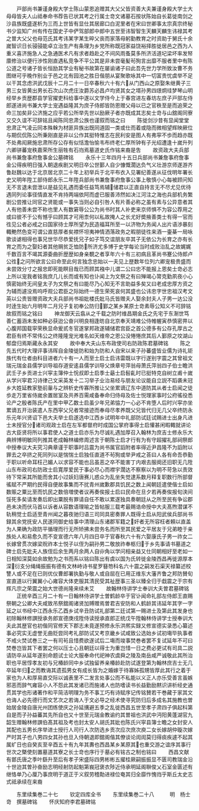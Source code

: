 <!-- { "loadSidebar": true } -->
　　戸部尚书兼谨身殿大学士陈山蒙恩追赠其大父父皆资善大夫兼谨身殿大学士大母母皆夫人山祗奉命书荐告已状其考之行属士竒文诸墓石按状陈始自长葛徙南剑之沙县族既盛遂析为三而上世皆有显仕其居廊口白泥里者在宋曰世卿事太宗真宗终秘书少监知广州有传在国史子中俨驾部郎中郎中五世至讳智智生天麟天麟生讳禄其考之曽大父父也母范氏其考讳某字某生晬父丧而家落母躬勤教育之时资助于舅氏十余嵗智识日长骎骎能卓立治生产有条理为乡党所称既冠家益饶裕择胜徙居邑之西为人重义喜济施急人之急通医术凡有求者趋赴之不间风雨蚤莫多所济活道圮梁坏率发帑廪修治以便行渉性刚直遇私竞争不平公其是非未尝毫髪茍狥言出靡不服者里中有陈公道之号诸子皆长恒励其学业有秘书故第在屡谕诸子曰此吾先世力学所致汝曹不务图继可乎晚作别业于邑之北有园池之胜日偕朋从宴聚歌咏其中一切富贵忧虞举不足以干其念虑洪武戊辰十二月二十一日卒春秋六十有六从门西山之原娶朱继黄子三男三女皆黄出男长石次山次虎庄汝爵苏必昌卢均贤其女之壻孙男四璟炯珪梦琴山明经举乡贡歴郡县学官擢吏科给事中遂以文学侍今上于春宫进左春坊左庶子戸部左侍郎遂进尚书兼大学士宠遇益隆其为庶子侍郎皆防恩赠父母以已之官秩至是而追荣之命三加矣非公济施之应乎若公所举先世以励厥子者亦既成其志矣士竒与山舘阁同寮又交久谊不可辞铭且闻陈同忠肃公族也谨叙而铭之曰
　　陈徙剑沙昔有显闻堂堂忠肃正气凌云同本殊榦为材匪异族出既同道固一类或仕而着或隐而微相望辉映厥位与期侃侃陈公所秉刚直是非以公作其挺特惟志在民利安是图人有弗寜不歩而趋亦既不处弗闳厥施忠肃所存公存有似恬澹怡愉韦布终老仁厚所钟有子光绍遭逢十嵗升列六卿骈蕃宠秩嘉荣所生丽牲有石岿焉墓道史氏作铭来裔是吿
　　故资政大夫兵部尚书兼詹事府詹事金公墓碑铭
　　永乐十三年四月十五日兵部尚书兼詹事府詹事金公得疾明日强入朝退疾剧又明日卒公世鄞人自少慷慨濶达负气义壮游京师遂游齐鲁赵魏以达于北京居北京二十年上初举兵于北平布衣入见署纪善遂从征伐明年署长史又明年陞工部侍郎永乐二年陞兵部尚书兼詹事府詹事公事上敬慎小心每被顾问知无不言退未尝泄以是益见礼遇而委任益笃焉辅储君以正直自持言无不尽尤见优待遇同列论事径情直发不肯持两端依阿而虚已服善沛然如决江河注之海也兵部机务繁剧公尝推让同官之贤能或一事失当则必自引咎人有片善必称之虽有素与公异意者其人有他善未尝不称也里人有数窘辱公公为尚书时其人补吏来京师惧不为容公荐用之或曰彼不于公有憾乎曰顾其才可用柰何以私故掩人之长尤好奬掖善类士有得一官而徃见公者必戒之曰国家待士厚所望为民造福耳所至一以济物为务闻人出片语渉暴刻輙艴然色变可谓公直慈厚者矣襟怀坦夷神情洒落政务之暇朋徒徃来酒一壷棊一局咏歌谈谑相得也事兄世华尽恭爱抚兄子如子笃交谊朋友卒其子无依公为长育之亦有长育之而为之娶妇者其他赒贫乏恤防所济尤多博于史学每论当时成败治乱之故娓娓千数百言不竭其源委曲折歴歴如身亲覩之者享年六十有三初病且革尚书蹇公侍郎卢公徃之问所欲言公曰命至此何言独念忠始以一夫见上歴数年位列六卿宠极贵盛而未尝效分寸之报忠即死能瞑目哉已而顾其襁中儿谓二公曰忠不能报上恩矣士竒必志上所以宠我者铭我庶几儿长而或有知也讣闻上为文祭之有曰殚竭心膂克勤夙夜小心慎密始终无间皇太子为文祭之有曰能尽乃心知无不言助益多矣又曰老成忠厚方资之为辅而遽没焉呜呼观公君臣之际始终一德生荣死哀何其盛也公讳忠字世忠祖汉考文英以公贵皆赠资政大夫兵部尚书祖妣楼氏妣马氏皆赠夫人娶余封夫人子男一达公没时逹生始六月明年二月兄子复初奉公防归鄞之某乡某原士竒素辱公知义不可辞铭故叙而铭之铭曰
　　神龙御天云翕从之千载之防时维昌期金氏之先宅于东淛世笃善仁蓄涵未发如种必获迨公奋兴明良相逢昉自北京奉天靖难公侍帷幄寅恭慎密畀以心腹邦国载寜荣秩显命爰贰冬官遂掌邦政遂辅储君宫臣之首公德多有公存孔厚古之君臣有终不常伟公之终隆隆宠光难名如天维帝之恩公没惓惓庶其后人鄞原之坟湖山郁盘归焉斯藏永永其安
　　故中奉大夫山东布政使司右防政陈君墓碑铭
　　陈之先五代时大理评事讳晖自金陵徙防和始为防和人自宋以来子孙蕃盛皆业儒为诗礼钜族代有仕者由科目进者六十有一人而至士启士启讳雷既以字行遂别字震之其曾祖文瑞元瑞金县儒学训导祖存道安逺县儒学训导父焕章号萍翁母萧氏萍翁四子伯士瞻洪武壬子乡贡进士兴寜主簿仲士恱叔即士启季士朂士启髫齓时已挺特克自树立甫十嵗从学兴寜君习诗律己文采英发十二习举子业治易经与朋友论议能自立説不蹈袭未冠乡大姓延教家塾前軰与之辨析史传寡所推让父坐累谪辽东中道防其从者士启闻之徒歩走万里省侍嵗余置居室及共养百需咸备奉命归侍母及佐士悦理家事时公府徭役悉论产之殷者陈氏产在里中甲乙数士启虽少年兄弟恊力一心必不肯堕人后时兴寜亦坐累谪五开治装遣人东西寜父兄者常接迹而奉母尽孝养既父兄皆代归无几父卒终防永乐元年兴贤诏下邑大夫举士启遂选中江西乡试明年中礼部防试廷试赐进士出身凡进士未授官分诸司观政士启在左军都督府时成国公掌府事得士启懽甚闲暇輙就讲论古大臣贤将所以事君使人之道士启亦乐为尽诚礼遇加厚召入翰林为庶吉士修永乐大典辨博明敏同列推其老成翰林编修周述言于朝陈士启才行有为有守超擢礼部祠祭郎中授奉议大夫究习典章谨于职事时吕震为尚书属官謟附者率得近尹昌隆不为謟附以罪去之卒挤之死同列以是惴惴士启独任直道不茍狥或举尹戒之荅曰人各有命吾恭勤于职以听命耳枉己媚人以求容不能也吕虽恶之卒不能害丁内艰去服阕还旧职无几陞山东布政司右防政士启寛厚爱民于事必尽心而襟宇濶达不察察以为明不苛急以责效待下常采其所能而舍其小过妖妇唐赛儿惑众为乱坐失觉逮系数月释复职数行所部督徭赋不严期约民得自便故事集而不扰青州嵗歉郡具饥民之数上闻朝廷遣使偕士启如数赈之粟比至而饥民之数倍増使者议再奏俟报士启曰民命在旦夕若再奏俟报旬浃间馁死多矣请发奏后即出粟脱有罪请自任不敢以累遂独具奏朝廷从之所至民有争讼郡邑未决而伏马首以诉者从容数语理喻之皆帖服三载考最赐诰命授中大夫髙煦潜谋不轨稍觉士启适至青州闻之暮夜驰归语三司同具密奏罪人既得士启从阳武侯兵部尚书録其余党抚安人民遂同御史给事中清理山东诸郡军籍之奸者无所容枉者頼以直盖为人果确为政防平循理而行无所矫拂未尝务名而所至其民爱之平居友于兄弟睦于亲族处人和易愈久而不变宣德六年八月四日卒于官春秋六十有六娶康氏子男一祚女二长嫁曾贯次嫁梁贶祚本士悦子以侄为嗣孙男二敬放祚奉柩归于乡先事请书墓道之碑士启先妣夫人族侄后余生两月余两人自丱角以学问相亲益又仕同朝相好至老如一日相知深莫如余故勉为之书而系以铭曰陈出有虞以国为氏转徙金陵西昌再徙源厚本深衍支分绳绳振振有德有文林峙诗书星罗簮笏科名六十震之嗣发石渠天禄纂述校讐人或不足在已则优仪曹郎署执勤与敬人或自屈在已用正维东大藩齐鲁之邦防賛旬宣直道以行翼翼小心雍容大体吏服其清民受其祉歴事三圣以臻全归于戱震之于宗有辉凡宗之荣震之始大世德尚隆来续未艾
　　故翰林侍讲学士奉训大夫曽君墓碑铭
　　正统辛酉三月二十有一日翰林侍讲学士曽鹤龄卒于官讣闻命礼部左侍郎王直赐祭朝之公卿大夫咸致吊祭舘阁诸贤加赙赠焉曽君吉安防和人鹤龄其讳延年其字一字延之以书经中江西永乐乙酉乡试辛丑防试礼部第二廷试第一赐进士及第此其发身也初除翰林修譔授承务郎宣德庚戌陞侍读授承直郎正统戊午陞翰林侍讲学士授奉训大夫此其歴官也初偕同官修天下郡志未竟遂预修永乐洪熈实録又修宣德实录悉心纂述事必究实无虚誉无曲贬尝同考礼部防试又考京畿乡试咸致公选始乡试初塲毕执事者不戒火焚试巻三之一有司茍且惜费欲遂试后二塲而竣事焚巻者罢不复试延年不可曰焚巻岂皆其下者罢之何以压士心且朝廷以得士为重岂惜一日之费必更试有司具二説请防卒从延年遂别命题试士论大服奉命代祀神农虞舜之陵及南岳咸严诚敬此其所治职也平居惇孝友初与兄椿龄同中乡试独留养亲椿龄赴防试遂登第为翰林庶吉士无几卒延年归之而教诲其遗孤男女有成长皆为之婚嫁于待寡姊孤甥皆厚此其行之着于家也为人和厚易直交际以诚表里不二发言处事公而不私能以义正人亦乐受善言虽嫉邪恶而辞气雍容小人不怨此其发诸已而施诸人也防嗜读书长益勤励黙识讲析经史通贯其学也形诸著作和平简洁明理为务不事工巧有诗赋序记传铭賛若干巻藏于家其文也诲人必先德行而文艺次之若诲人于文必导之经术使寻究防归后多成名其施教也曽始居金陵自唐光州团练使庆之孙延搆避五季之乱徙西昌五世至孝子肃四子俱起科第自是而子孙益蕃其先所自也又十世至元瑞金教谕约其曽祖也洪武中沔阳黄蓬湖官九韶生赠翰林修譔伯髙其祖及考也封太安人胡氏其妣也陈氏兴寜县簿士瞻之女封安人其配也五男长序举进士授行人司行人次防选乡贡次应次庶次庾二女长嫁胡仲璇次嫁严时其子也八男四女其孙也旦入侍朝退即舘阁偕其僚谈论訚訚莫归得痰疾遽不起其属纩日也自癸亥至辛酉五十有九年其夀也西昌某乡某原其也重交游之谊序其事行世次之槩使刻置墓道其寮之长士竒也序行于墓必有铭古之制也铭曰
　　西昌文献有鄫氏唐之季叶繇升至后有孝子宋盛际四男彬彬五擢桂厥嗣振振显不匮司教瑞金沿十世迨其曽孙奋励志明经射防起魁第峩冠褒衣陟近侍承明延阁聨俊乂石室金匮述有继恪单乃心厘乃事庶明于道正于义叙劳稽勣进禄位奄其归全靡怍愧岿乎斯丘太史志式祗承续在来裔













　　东里续集巻二十七
　　钦定四库全书
　　东里续集巻二十八　　　明　杨士竒　撰墓碑铭
　　怀庆知府李君墓碑铭
